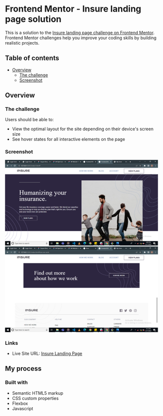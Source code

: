 # Frontend Mentor - Insure landing page solution

This is a solution to the [Insure landing page challenge on Frontend Mentor](https://www.frontendmentor.io/challenges/insure-landing-page-uTU68JV8). Frontend Mentor challenges help you improve your coding skills by building realistic projects.

## Table of contents

- [Overview](#overview)
  - [The challenge](#the-challenge)
  - [Screenshot](#screenshot)

## Overview

### The challenge

Users should be able to:

- View the optimal layout for the site depending on their device's screen size
- See hover states for all interactive elements on the page

### Screenshot

![](images/insure.png)
![](images/insure1.png)

### Links

- Live Site URL: [Insure Landing Page ](https://insureee.netlify.app/)


## My process

### Built with

- Semantic HTML5 markup
- CSS custom properties
- Flexbox
- Javascript
